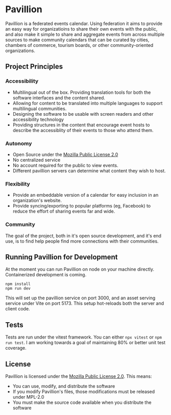 # Pavillion

Pavillion is a federated events calendar. Using federation it aims to provide an easy way for organizatioins to share their own events with the public, and also make it simple to share and aggregate events from across multiple sources to make community calendars that can be curated by cities, chambers of commerce, tourism boards, or other community-oriented organizations.

## Project Principles

### Accessibility

- Multilingual out of the box. Providing translation tools for both the software interfaces and the content shared.
- Allowing for content to be translated into multiple languages to support multilingual communities.
- Designing the software to be usable with screen readers and other accessibility technology
- Providing structures in the content that encourage event hosts to describe the accessiblity of their events to those who attend them.

### Autonomy

- Open Source under the [Mozilla Public License 2.0](https://mozilla.org/MPL/2.0/)
- No centralized service
- No account required for the public to view events.
- Different pavillion servers can determine what content they wish to host.

### Flexibility

- Provide an embeddable version of a calendar for easy inclusion in an organization's website.
- Provide syncing/exporting to popular platforms (eg, Facebook) to reduce the effort of sharing events far and wide.

### Community

The goal of the project, both in it's open source development, and it's end use, is to find help people find more connections with their communities.

## Running Pavillion for Development

At the moment you can run Pavillion on node on your machine directly. Containerized development is coming.

    npm install
    npm run dev

This will set up the pavillion service on port 3000, and an asset serving service under Vite on port 5173. This setup hot-reloads both the server and client code.

## Tests

Tests are run under the vitest framework. You can either `npx vitest` or `npm run test`. I am working towards a goal of maintaining 80% or better unit test coverage.

## License

Pavillion is licensed under the [Mozilla Public License 2.0](https://mozilla.org/MPL/2.0/). This means:

- You can use, modify, and distribute the software
- If you modify Pavillion's files, those modifications must be released under MPL-2.0
- You must make the source code available when you distribute the software
